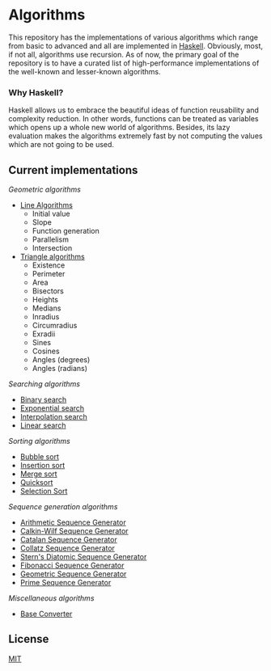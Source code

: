 # Algorithms

This repository has the implementations of various algorithms which range from basic to advanced and all are implemented in [Haskell](https://www.haskell.org/). Obviously, most, if not all, algorithms use recursion. As of now, the primary goal of the repository is to have a curated list of high-performance implementations of the well-known and lesser-known algorithms.

### Why Haskell?
Haskell allows us to embrace the beautiful ideas of function reusability and complexity reduction. In other words, functions
can be treated as variables which opens up a whole new world of algorithms. Besides, its lazy evaluation makes the algorithms extremely fast by not computing the values which are not going to be used.

## Current implementations
_Geometric algorithms_
* [Line Algorithms](https://github.com/oniani/algorithms/blob/master/src/geometry/Line.hs)
    * Initial value
    * Slope
    * Function generation
    * Parallelism
    * Intersection
* [Triangle algorithms](https://github.com/oniani/algorithms/blob/master/src/geometry/Triangle.hs)
    * Existence
    * Perimeter
    * Area
    * Bisectors
    * Heights
    * Medians
    * Inradius
    * Circumradius
    * Exradii
    * Sines
    * Cosines
    * Angles (degrees)
    * Angles (radians)

_Searching algorithms_
* [Binary search](https://github.com/oniani/algorithms/blob/master/src/searching/BinarySearch.hs)
* [Exponential search](https://github.com/oniani/algorithms/blob/master/src/searching/ExponentialSearch.hs)
* [Interpolation search](https://github.com/oniani/algorithms/blob/master/src/searching/InterpolationSearch.hs)
* [Linear search](https://github.com/oniani/algorithms/blob/master/src/searching/LinearSearch.hs)

_Sorting algorithms_
* [Bubble sort](https://github.com/oniani/algorithms/blob/master/src/sorting/BubbleSort.hs)
* [Insertion sort](https://github.com/oniani/algorithms/blob/master/src/sorting/InsertionSort.hs)
* [Merge sort](https://github.com/oniani/algorithms/blob/master/src/sorting/MergeSort.hs)
* [Quicksort](https://github.com/oniani/algorithms/blob/master/src/sorting/Quicksort.hs)
* [Selection Sort](https://github.com/oniani/algorithms/blob/master/src/sorting/SelectionSort.hs)

_Sequence generation algorithms_
* [Arithmetic Sequence Generator](https://github.com/oniani/algorithms/blob/master/src/sequence-generation/ArithmeticGenerator.hs)
* [Calkin-Wilf Sequence Generator](https://github.com/oniani/algorithms/blob/master/src/sequence-generation/CalkinWilfGenerator.hs)
* [Catalan Sequence Generator](https://github.com/oniani/algorithms/blob/master/src/sequence-generation/CatalanGenerator.hs)
* [Collatz Sequence Generator](https://github.com/oniani/algorithms/blob/master/src/sequence-generation/CollatzGenerator.hs)
* [Stern's Diatomic Sequence Generator](https://github.com/oniani/algorithms/blob/master/src/sequence-generation/DiatomicGenerator.hs)
* [Fibonacci Sequence Generator](https://github.com/oniani/algorithms/blob/master/src/sequence-generation/FibonacciGenerator.hs)
* [Geometric Sequence Generator](https://github.com/oniani/algorithms/blob/master/src/sequence-generation/GeometricGenerator.hs)
* [Prime Sequence Generator](https://github.com/oniani/algorithms/blob/master/src/sequence-generation/PrimeGenerator.hs)

_Miscellaneous algorithms_
* [Base Converter](https://github.com/oniani/algorithms/blob/master/src/miscellaneous/BaseConverter.hs)

## License
[MIT](https://github.com/oniani/algorithms/blob/master/LICENSE)
